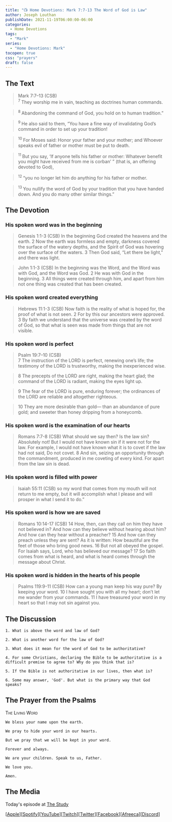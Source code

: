 ```yaml
---
title: "📺 Home Devotions: Mark 7:7-13 The Word of God is Law"
author: Joseph Louthan
publishDate: 2021-11-19T06:00:00-06:00
categories:
  - Home Devotions
tags:
  - "Mark"
series:
  - "Home Devotions: Mark"
tocopen: true
css: "prayers"
draft: false
---
```

## The Text

>Mark 7:7–13 (CSB)  
><sup> 7 </sup> They worship me in vain, teaching as doctrines human commands. 

><sup> 8 </sup> Abandoning the command of God, you hold on to human tradition.” 

><sup> 9 </sup> He also said to them, “You have a fine way of invalidating God’s command in order to set up your tradition! 

><sup> 10 </sup> For Moses said: Honor your father and your mother; and Whoever speaks evil of father or mother must be put to death. 

><sup> 11 </sup> But you say, ‘If anyone tells his father or mother: Whatever benefit you might have received from me is corban’ ” (that is, an offering devoted to God), 

><sup> 12 </sup> “you no longer let him do anything for his father or mother. 

><sup> 13 </sup> You nullify the word of God by your tradition that you have handed down. And you do many other similar things.”

## The Devotion

### His spoken word was in the beginning

>Genesis 1:1-3 (CSB) In the beginning God created the heavens and the earth.
2 Now the earth was formless and empty, darkness covered the surface of the watery depths, and the Spirit of God was hovering over the surface of the waters. 3 Then God said, “Let there be light,” and there was light.

>John 1:1-3 (CSB) In the beginning was the Word, and the Word was with God, and the Word was God. 2 He was with God in the beginning. 3 All things were created through him, and apart from him not one thing was created that has been created.

### His spoken word created everything

>Hebrews 11:1-3 (CSB) Now faith is the reality of what is hoped for, the proof of what is not seen. 2 For by this our ancestors were approved. 3 By faith we understand that the universe was created by the word of God, so that what is seen was made from things that are not visible.

### His spoken word is perfect

>Psalm 19:7–10 (CSB)  
> 7  The instruction of the LORD is perfect, renewing one’s life; the testimony of the LORD is trustworthy, making the inexperienced wise. 

> 8  The precepts of the LORD are right, making the heart glad; the command of the LORD is radiant, making the eyes light up. 

> 9  The fear of the LORD is pure, enduring forever; the ordinances of the LORD are reliable and altogether righteous. 

> 10  They are more desirable than gold— than an abundance of pure gold; and sweeter than honey dripping from a honeycomb.

### His spoken word is the examination of our hearts

>Romans 7:7-8 (CSB) What should we say then? Is the law sin? Absolutely not! But I would not have known sin if it were not for the law. For example, I would not have known what it is to covet if the law had not said, Do not covet. 8 And sin, seizing an opportunity through the commandment, produced in me coveting of every kind. For apart from the law sin is dead.

### His spoken word is filled with power

>Isaiah 55:11 (CSB) so my word that comes from my mouth
will not return to me empty,
but it will accomplish what I please
and will prosper in what I send it to do.”

### His spoken word is how we are saved

>Romans 10:14-17 (CSB) 14 How, then, can they call on him they have not believed in? And how can they believe without hearing about him? And how can they hear without a preacher? 15 And how can they preach unless they are sent? As it is written: How beautiful are the feet of those who bring good news. 16 But not all obeyed the gospel. For Isaiah says, Lord, who has believed our message? 17 So faith comes from what is heard, and what is heard comes through the message about Christ.

### His spoken word is hidden in the hearts of his people

>Psalms 119:9-11 (CSB) How can a young man keep his way pure?
By keeping your word.
10 I have sought you with all my heart;
don’t let me wander from your commands.
11 I have treasured your word in my heart
so that I may not sin against you.

## The Discussion

```text
1. What is above the word and law of God?
```

```text
2. What is another word for the law of God?
```

```text
3. What does it mean for the word of God to be authoritative?
```

```text
4. For some Christians, declaring the Bible to be authoritative is a difficult premise to agree to? Why do you think that is?
```

```text
5. If the Bible is not authoritative in our lives, then what is?
```

```text
6. Some may answer, 'God'. But what is the primary way that God speaks?
```

## The Prayer from the Psalms

>

<div style='font-variant: small-caps;'>
The Living Word
</div>

```text
We bless your name upon the earth.

We pray to hide your word in our hearts.

But we pray that we will be kept in your word.

Forever and always.

We are your children. Speak to us, Father.

We love you.

Amen.
```

<div style="page-break-after: always;"></div>

## The Media

Today's episode at [The Study](http://study.theologic.us/podcast/home-devotions-mark-77-13-the-word-of-god-is-law)

\[[Apple](https://podcasts.apple.com/us/podcast/the-study/id1557102127)\]\[[Spotify](https://open.spotify.com/show/0Xs5qsNvWePyRqcmtOTPkR)\]\[[YouTube](http://youtube.theologic.us)\]\[[Twitch](http://twitch.theologic.us)\]\[[Twitter](https://twitter.com/theologic_us)\]\[[Facebook](https://www.facebook.com/groups/462231051477464)\]\[[Afreeca](https://bj.afreecatv.com/theologicus)\]\[[Discord](http://discord.theologic.us)\]
